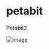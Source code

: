 # petabit


<p>Petabit2</p>

![image](https://user-images.githubusercontent.com/63797602/148751496-30143a00-7f76-4dd3-b8c8-592c4bbf7ce8.png)
